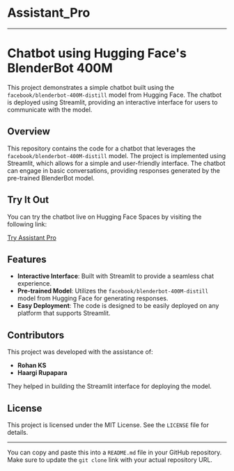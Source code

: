 # Assistant_Pro

---

# Chatbot using Hugging Face's BlenderBot 400M

This project demonstrates a simple chatbot built using the `facebook/blenderbot-400M-distill` model from Hugging Face. The chatbot is deployed using Streamlit, providing an interactive interface for users to communicate with the model.

## Overview

This repository contains the code for a chatbot that leverages the `facebook/blenderbot-400M-distill` model. The project is implemented using Streamlit, which allows for a simple and user-friendly interface. The chatbot can engage in basic conversations, providing responses generated by the pre-trained BlenderBot model.

## Try It Out

You can try the chatbot live on Hugging Face Spaces by visiting the following link:

[Try Assistant Pro](https://huggingface.co/spaces/ritampatra/Assistant_pro)

## Features

- **Interactive Interface**: Built with Streamlit to provide a seamless chat experience.
- **Pre-trained Model**: Utilizes the `facebook/blenderbot-400M-distill` model from Hugging Face for generating responses.
- **Easy Deployment**: The code is designed to be easily deployed on any platform that supports Streamlit.


## Contributors

This project was developed with the assistance of:

- **Rohan KS**
- **Haargi Rupapara**

They helped in building the Streamlit interface for deploying the model.

## License

This project is licensed under the MIT License. See the `LICENSE` file for details.

---

You can copy and paste this into a `README.md` file in your GitHub repository. Make sure to update the `git clone` link with your actual repository URL.
